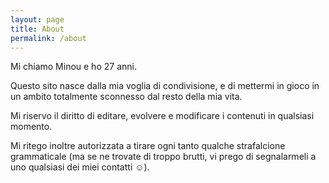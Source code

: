 ```yaml
---
layout: page
title: About
permalink: /about
---
```


Mi chiamo Minou e ho 27 anni. 

Questo sito nasce dalla mia voglia di condivisione, e di mettermi in gioco in un ambito totalmente sconnesso dal resto della mia vita.

Mi riservo il diritto di editare, evolvere e modificare i contenuti in qualsiasi momento.  

Mi ritego inoltre autorizzata a tirare ogni tanto qualche strafalcione grammaticale (ma se ne trovate di troppo brutti, vi prego di segnalarmeli a uno qualsiasi dei miei contatti ☺).

